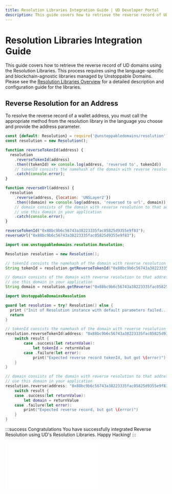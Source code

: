```yaml
---
title: Resolution Libraries Integration Guide | UD Developer Portal
description: This guide covers how to retrieve the reverse record of UD domains using the Resolution Libraries. This process requires using the language-specific and blockchain-agnostic libraries managed by Unstoppable Domains.
---
```


# Resolution Libraries Integration Guide

This guide covers how to retrieve the reverse record of UD domains using the Resolution Libraries. This process requires using the language-specific and blockchain-agnostic libraries managed by Unstoppable Domains. Please see the [Resolution Libraries Overview](/developer-toolkit/resolution-integration-methods/resolution-libraries/libraries-overview.md) for a detailed description and configuration guide for the libraries.

## Reverse Resolution for an Address

To resolve the reverse record of a wallet address, you must call the appropriate method from the resolution library in the language you choose and provide the address parameter.

```javascript JavaScript
const {default: Resolution} = require('@unstoppabledomains/resolution');
const resolution = new Resolution();

function reverseTokenId(address) {
  resolution
    .reverseTokenId(address)
    .then((tokenId) => console.log(address, 'reversed to', tokenId))
    // tokenId consists the namehash of the domain with reverse resolution to that address
    .catch(console.error);
}

function reverseUrl(address) {
  resolution
    .reverse(address, {location: 'UNSLayer2'})
    .then((domain) => console.log(address, 'reversed to url', domain))
    // domain consists of the domain with reverse resolution to that address
    // use this domain in your application
    .catch(console.error);
}

reverseTokenId("0x88bc9b6c56743a38223335fac05825d9355e9f83");
reverseUrl("0x88bc9b6c56743a38223335fac05825d9355e9f83");
```

```java Java
import com.unstoppabledomains.resolution.Resolution;

Resolution resolution = new Resolution();

// tokenId consists the namehash of the domain with reverse resolution to that address
String tokenId = resolution.getReverseTokenId("0x88bc9b6c56743a38223335fac05825d9355e9f83");

// domain consists of the domain with reverse resolution to that address
// use this domain in your application
String domain = resolution.getReverse("0x88bc9b6c56743a38223335fac05825d9355e9f83");
```

```swift Swift
import UnstoppableDomainsResolution

guard let resolution = try? Resolution() else {
  print ("Init of Resolution instance with default parameters failed...")
  return
}

// tokenId consists the namehash of the domain with reverse resolution to that address
resolution.reverseTokenId(address: "0x88bc9b6c56743a38223335fac05825d9355e9f83", location: nil) { (result) in
    switch result {
        case .success(let returnValue):
            let tokenId = returnValue
        case .failure(let error):
            print("Expected reverse record tokenId, but got \(error)")
    }
}

// domain consists of the domain with reverse resolution to that address
// use this domain in your application
resolution.reverse(address: "0x88bc9b6c56743a38223335fac05825d9355e9f83", location: nil) { (result) in
    switch result {
    case .success(let returnValue):
        let domain = returnValue
    case .failure(let error):
        print("Expected reverse record, but got \(error)")
    }
}
```

:::success Congratulations
You have successfully integrated Reverse Resolution using UD's Resolution Libraries. Happy Hacking!
:::

<embed src="/snippets/_discord.md" />
